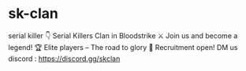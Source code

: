 # sk-clan
serial killer
👇
Serial Killers Clan in Bloodstrike
⚔️ Join us and become a legend!
🏆 Elite players – The road to glory
🔹 Recruitment open! DM us
discord : https://discord.gg/skclan
